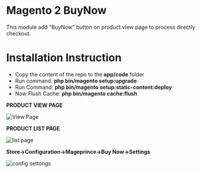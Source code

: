 # Magento 2 BuyNow 

This module add "BuyNow" button on product view page to process directly checkout.

# Installation Instruction

* Copy the content of the repo to the <b>app/code</b> folder
* Run command:
<b>php bin/magento setup:upgrade</b>
* Run Command:
<b>php bin/magento setup:static-content:deploy</b>
* Now Flush Cache: <b>php bin/magento cache:flush</b>


<b>PRODUCT VIEW PAGE</b>

<img src="https://image.ibb.co/kbZFhv/Impulse_Duffle_Bags_Gear.png" alt="View Page" border="0">

<b>PRODUCT LIST PAGE</b>

<img src="https://image.ibb.co/jzvKG5/list_page.png" alt="list page" border="0" />

<b>Store->Configuration->Mageprince->Buy Now->Settings</b>

<img src="https://image.ibb.co/ck7Yb5/config_settongs.png" alt="config settongs" border="0" />


